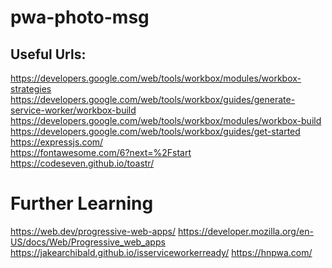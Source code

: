 # pwa-photo-msg

Useful Urls:
----------------
https://developers.google.com/web/tools/workbox/modules/workbox-strategies</br>
https://developers.google.com/web/tools/workbox/guides/generate-service-worker/workbox-build</br>
https://developers.google.com/web/tools/workbox/modules/workbox-build</br>
https://developers.google.com/web/tools/workbox/guides/get-started</br>
https://expressjs.com/</br>
https://fontawesome.com/6?next=%2Fstart</br>
https://codeseven.github.io/toastr/</br>

Further Learning
=======================
https://web.dev/progressive-web-apps/
https://developer.mozilla.org/en-US/docs/Web/Progressive_web_apps
https://jakearchibald.github.io/isserviceworkerready/
https://hnpwa.com/
